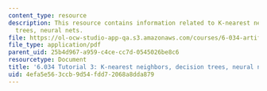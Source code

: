 ```yaml
---
content_type: resource
description: This resource contains information related to K-nearest neighbors, decision
  trees, neural nets.
file: https://ol-ocw-studio-app-qa.s3.amazonaws.com/courses/6-034-artificial-intelligence-fall-2010/4efa5e563ccb9d54fdd72068a8dda879_MIT6_034F10_tutor03.pdf
file_type: application/pdf
parent_uid: 25b4d967-a959-c4ce-cc7d-0545026be8c6
resourcetype: Document
title: '6.034 Tutorial 3: K-nearest neighbors, decision trees, neural nets'
uid: 4efa5e56-3ccb-9d54-fdd7-2068a8dda879
---
```

